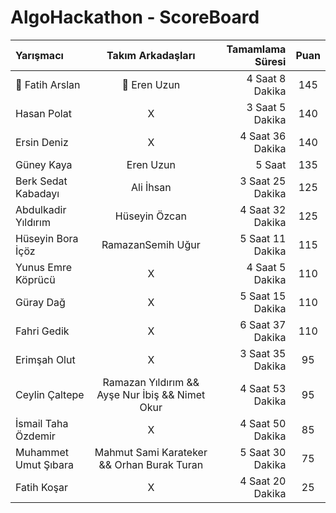 # AlgoHackathon - ScoreBoard
| Yarışmacı | Takım Arkadaşları | Tamamlama Süresi | Puan |
| :---         |     :---:      |          ---: |     :---:      |
| :crown: Fatih Arslan   | :crown: Eren Uzun     | 4 Saat 8 Dakika    | 145    |
| Hasan Polat   | X     | 3 Saat 5 Dakika    | 140    |
| Ersin Deniz   | X     | 4 Saat 36 Dakika    | 140    |
| Güney Kaya   | Eren Uzun     | 5 Saat    | 135    |
| Berk Sedat Kabadayı   | Ali İhsan     | 3 Saat 25 Dakika    | 125    |
| Abdulkadir Yıldırım   | Hüseyin Özcan     | 4 Saat 32 Dakika    | 125    |
| Hüseyin Bora İçöz   | RamazanSemih Uğur    | 5 Saat 11 Dakika    | 115    |
| Yunus Emre Köprücü   | X     | 4 Saat 5 Dakika    | 110    |
| Güray Dağ   | X     | 5 Saat 15 Dakika    | 110    |
| Fahri Gedik   | X     | 6 Saat 37 Dakika    | 110    |
| Erimşah Olut   | X     | 3 Saat 35 Dakika    | 95    |
| Ceylin Çaltepe   | Ramazan Yıldırım && Ayşe Nur İbiş && Nimet Okur     | 4 Saat 53 Dakika    | 95    |
| İsmail Taha Özdemir   | X     | 4 Saat 50 Dakika    | 85    |
| Muhammet Umut Şıbara   | Mahmut Sami Karateker && Orhan Burak Turan  | 5 Saat 30 Dakika    | 75    |
| Fatih Koşar   | X     | 4 Saat 20 Dakika    | 25    |
